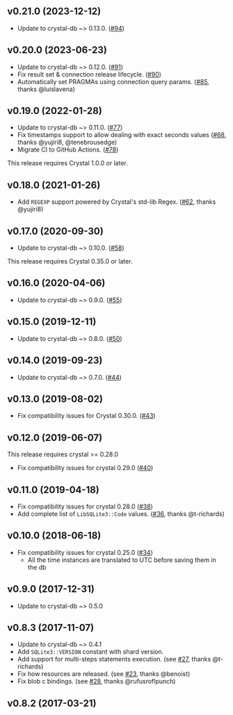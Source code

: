 ## v0.21.0 (2023-12-12)

* Update to crystal-db ~> 0.13.0. ([#94](https://github.com/crystal-lang/crystal-sqlite3/pull/94))

## v0.20.0 (2023-06-23)

* Update to crystal-db ~> 0.12.0. ([#91](https://github.com/crystal-lang/crystal-sqlite3/pull/91))
* Fix result set & connection release lifecycle. ([#90](https://github.com/crystal-lang/crystal-sqlite3/pull/90))
* Automatically set PRAGMAs using connection query params. ([#85](https://github.com/crystal-lang/crystal-sqlite3/pull/85), thanks @luislavena)

## v0.19.0 (2022-01-28)

* Update to crystal-db ~> 0.11.0. ([#77](https://github.com/crystal-lang/crystal-sqlite3/pull/77))
* Fix timestamps support to allow dealing with exact seconds values ([#68](https://github.com/crystal-lang/crystal-sqlite3/pull/68), thanks @yujiri8, @tenebrousedge)
* Migrate CI to GitHub Actions. ([#78](https://github.com/crystal-lang/crystal-sqlite3/pull/78))

This release requires Crystal 1.0.0 or later.

## v0.18.0 (2021-01-26)

* Add `REGEXP` support powered by Crystal's std-lib Regex. ([#62](https://github.com/crystal-lang/crystal-sqlite3/pull/62), thanks @yujiri8)

## v0.17.0 (2020-09-30)

* Update to crystal-db ~> 0.10.0. ([#58](https://github.com/crystal-lang/crystal-sqlite3/pull/58))

This release requires Crystal 0.35.0 or later.

## v0.16.0 (2020-04-06)

* Update to crystal-db ~> 0.9.0. ([#55](https://github.com/crystal-lang/crystal-sqlite3/pull/55))

## v0.15.0 (2019-12-11)

* Update to crystal-db ~> 0.8.0. ([#50](https://github.com/crystal-lang/crystal-sqlite3/pull/50))

## v0.14.0 (2019-09-23)

* Update to crystal-db ~> 0.7.0. ([#44](https://github.com/crystal-lang/crystal-sqlite3/pull/44))

## v0.13.0 (2019-08-02)

* Fix compatibility issues for Crystal 0.30.0. ([#43](https://github.com/crystal-lang/crystal-sqlite3/pull/43))

## v0.12.0 (2019-06-07)

This release requires crystal >= 0.28.0

* Fix compatibility issues for crystal 0.29.0 ([#40](https://github.com/crystal-lang/crystal-sqlite3/pull/40))

## v0.11.0 (2019-04-18)

* Fix compatibility issues for crystal 0.28.0 ([#38](https://github.com/crystal-lang/crystal-sqlite3/pull/38))
* Add complete list of `LibSQLite3::Code` values. ([#36](https://github.com/crystal-lang/crystal-sqlite3/pull/36), thanks @t-richards)

## v0.10.0 (2018-06-18)

* Fix compatibility issues for crystal 0.25.0 ([#34](https://github.com/crystal-lang/crystal-sqlite3/pull/34))
  * All the time instances are translated to UTC before saving them in the db

## v0.9.0 (2017-12-31)

* Update to crystal-db ~> 0.5.0

## v0.8.3 (2017-11-07)

* Update to crystal-db ~> 0.4.1
* Add `SQLite3::VERSION` constant with shard version.
* Add support for multi-steps statements execution. (see [#27](https://github.com/crystal-lang/crystal-sqlite3/pull/27), thanks @t-richards)
* Fix how resources are released. (see [#23](https://github.com/crystal-lang/crystal-sqlite3/pull/23), thanks @benoist)
* Fix blob c bindings. (see [#28](https://github.com/crystal-lang/crystal-sqlite3/pull/28), thanks @rufusroflpunch)

## v0.8.2 (2017-03-21)
